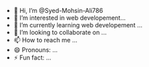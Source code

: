 - 👋 Hi, I’m @Syed-Mohsin-Ali786
- 👀 I’m interested in web developement...
- 🌱 I’m currently learning web developement ...
- 💞️ I’m looking to collaborate on ...
- 📫 How to reach me ...
- 😄 Pronouns: ...
- ⚡ Fun fact: ...

<!---
Syed-Mohsin-Ali786/Syed-Mohsin-Ali786 is a ✨ special ✨ repository because its `README.md` (this file) appears on your GitHub profile.
You can click the Preview link to take a look at your changes.
--->
